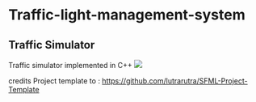 # Traffic-light-management-system
## Traffic Simulator

Traffic simulator implemented in C++
![](https://media.giphy.com/media/ifXVEva4ksUVCz5vRn/giphy.gif)

credits Project template to : <https://github.com/lutrarutra/SFML-Project-Template>
